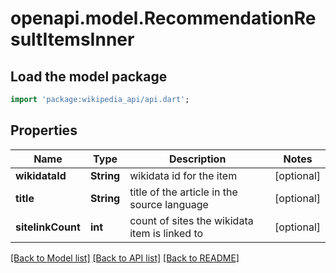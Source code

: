 # openapi.model.RecommendationResultItemsInner

## Load the model package
```dart
import 'package:wikipedia_api/api.dart';
```

## Properties
Name | Type | Description | Notes
------------ | ------------- | ------------- | -------------
**wikidataId** | **String** | wikidata id for the item | [optional] 
**title** | **String** | title of the article in the source language | [optional] 
**sitelinkCount** | **int** | count of sites the wikidata item is linked to | [optional] 

[[Back to Model list]](../README.md#documentation-for-models) [[Back to API list]](../README.md#documentation-for-api-endpoints) [[Back to README]](../README.md)


